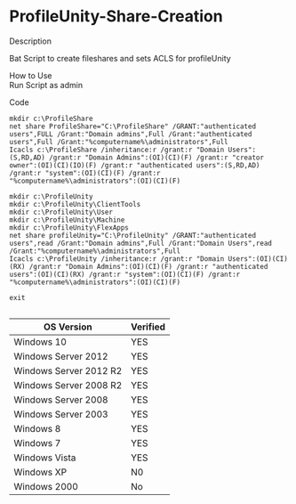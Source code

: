# ProfileUnity-Share-Creation

Description <br>

Bat Script to create fileshares and sets ACLS for profileUnity<br>


How to Use<br>
Run Script as admin




Code<br>
````
mkdir c:\ProfileShare
net share ProfileShare="C:\ProfileShare" /GRANT:"authenticated users",FULL /Grant:"Domain admins",Full /Grant:"authenticated users",Full /Grant:"%computername%\administrators",Full
Icacls c:\ProfileShare /inheritance:r /grant:r "Domain Users":(S,RD,AD) /grant:r "Domain Admins":(OI)(CI)(F) /grant:r "creator owner":(OI)(CI)(IO)(F) /grant:r "authenticated users":(S,RD,AD) /grant:r "system":(OI)(CI)(F) /grant:r "%computername%\administrators":(OI)(CI)(F)

mkdir c:\ProfileUnity
mkdir c:\ProfileUnity\ClientTools
mkdir c:\ProfileUnity\User
mkdir c:\ProfileUnity\Machine
mkdir c:\ProfileUnity\FlexApps
net share profileUnity="C:\ProfileUnity" /GRANT:"authenticated users",read /Grant:"Domain admins",Full /Grant:"Domain Users",read /Grant:"%computername%\administrators",Full
Icacls c:\ProfileUnity /inheritance:r /grant:r "Domain Users":(OI)(CI)(RX) /grant:r "Domain Admins":(OI)(CI)(F) /grant:r "authenticated users":(OI)(CI)(RX) /grant:r "system":(OI)(CI)(F) /grant:r "%computername%\administrators":(OI)(CI)(F)

exit


````



| OS Version  | Verified |
| ------------- | ------------- |
|Windows 10 | YES |
|Windows Server 2012 | YES |
|Windows Server 2012 R2 | YES |
|Windows Server 2008 R2 | YES |
|Windows Server 2008 | YES |
|Windows Server 2003 | YES |
|Windows 8 | YES |
|Windows 7 | YES |
|Windows Vista | YES |
|Windows XP | N0 |
|Windows 2000 | No |
